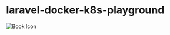 # laravel-docker-k8s-playground

![Book Icon](https://www.hicmedia.com/sites/default/files/2022-07/laravel-featured.png)
